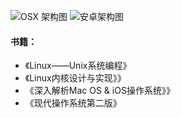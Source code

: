 ![OSX 架构图](https://pic3.zhimg.com/1e0ea7a7b120b4adeaa76a606e278fea_r.png)
![安卓架构图](http://images.cnblogs.com/cnblogs_com/royenhome/Android/%E6%88%91%E7%9A%84Android%E7%9A%84%E5%AD%A6%E4%B9%A0%E4%B9%8B%E6%97%85/Android%E7%9A%84%E7%B3%BB%E7%BB%9F%E6%9E%B6%E6%9E%84/Android%E7%B3%BB%E7%BB%9F%E6%9E%B6%E6%9E%84%E5%9B%BE.png)

#### 书籍：
* 《Linux——Unix系统编程》
* 《Linux内核设计与实现》》
* 《深入解析Mac OS & iOS操作系统》》
* 《现代操作系统第二版》


